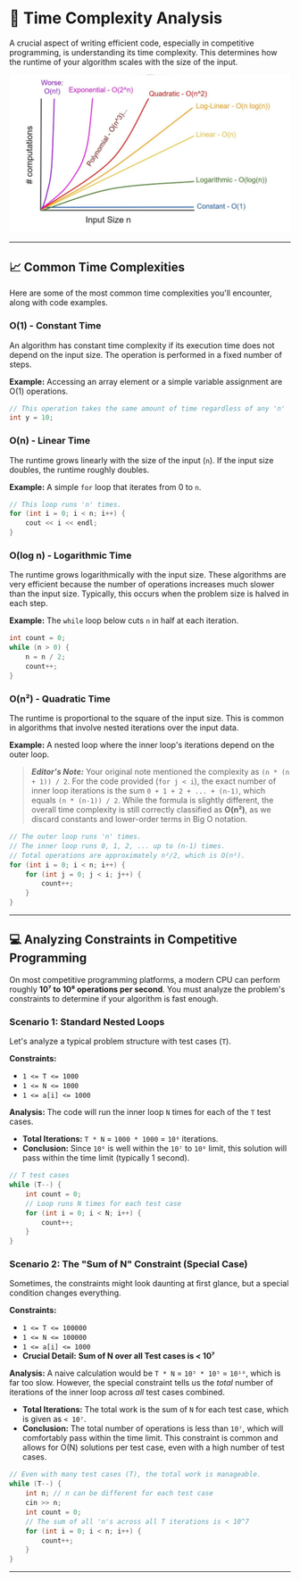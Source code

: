# 🚀 Time Complexity Analysis

A crucial aspect of writing efficient code, especially in competitive programming, is understanding its time complexity. This determines how the runtime of your algorithm scales with the size of the input.

![Time Complexity Chart](images/time-complexity-chart.jpg)

---

## 📈 Common Time Complexities

Here are some of the most common time complexities you'll encounter, along with code examples.

### O(1) - Constant Time
An algorithm has constant time complexity if its execution time does not depend on the input size. The operation is performed in a fixed number of steps.

**Example:**
Accessing an array element or a simple variable assignment are O(1) operations.

```cpp
// This operation takes the same amount of time regardless of any 'n'
int y = 10;
```

### O(n) - Linear Time
The runtime grows linearly with the size of the input (`n`). If the input size doubles, the runtime roughly doubles.

**Example:**
A simple `for` loop that iterates from 0 to `n`.

```cpp
// This loop runs 'n' times.
for (int i = 0; i < n; i++) {
    cout << i << endl;
}
```

### O(log n) - Logarithmic Time
The runtime grows logarithmically with the input size. These algorithms are very efficient because the number of operations increases much slower than the input size. Typically, this occurs when the problem size is halved in each step.

**Example:**
The `while` loop below cuts `n` in half at each iteration.

```cpp
int count = 0;
while (n > 0) {
    n = n / 2;
    count++;
}
```

### O(n²) - Quadratic Time
The runtime is proportional to the square of the input size. This is common in algorithms that involve nested iterations over the input data.

**Example:**
A nested loop where the inner loop's iterations depend on the outer loop.

> **_Editor's Note:_** Your original note mentioned the complexity as `(n * (n + 1)) / 2`. For the code provided (`for j < i`), the exact number of inner loop iterations is the sum `0 + 1 + 2 + ... + (n-1)`, which equals `(n * (n-1)) / 2`. While the formula is slightly different, the overall time complexity is still correctly classified as **O(n²)**, as we discard constants and lower-order terms in Big O notation.

```cpp
// The outer loop runs 'n' times.
// The inner loop runs 0, 1, 2, ... up to (n-1) times.
// Total operations are approximately n²/2, which is O(n²).
for (int i = 0; i < n; i++) {
    for (int j = 0; j < i; j++) {
        count++;
    }
}
```

---

## 💻 Analyzing Constraints in Competitive Programming

On most competitive programming platforms, a modern CPU can perform roughly **10⁷ to 10⁸ operations per second**. You must analyze the problem's constraints to determine if your algorithm is fast enough.

### Scenario 1: Standard Nested Loops

Let's analyze a typical problem structure with test cases (`T`).

**Constraints:**
*   `1 <= T <= 1000`
*   `1 <= N <= 1000`
*   `1 <= a[i] <= 1000`

**Analysis:**
The code will run the inner loop `N` times for each of the `T` test cases.
*   **Total Iterations:** `T * N` = `1000 * 1000` = `10⁶` iterations.
*   **Conclusion:** Since `10⁶` is well within the `10⁷` to `10⁸` limit, this solution will pass within the time limit (typically 1 second).

```cpp
// T test cases
while (T--) {
    int count = 0;
    // Loop runs N times for each test case
    for (int i = 0; i < N; i++) {
        count++;
    }
}
```

### Scenario 2: The "Sum of N" Constraint (Special Case)

Sometimes, the constraints might look daunting at first glance, but a special condition changes everything.

**Constraints:**
*   `1 <= T <= 100000`
*   `1 <= N <= 100000`
*   `1 <= a[i] <= 1000`
*   **Crucial Detail:** **Sum of N over all Test cases is < 10⁷**

**Analysis:**
A naive calculation would be `T * N` = `10⁵ * 10⁵` = `10¹⁰`, which is far too slow. However, the special constraint tells us the *total* number of iterations of the inner loop across *all* test cases combined.
*   **Total Iterations:** The total work is the sum of `N` for each test case, which is given as `< 10⁷`.
*   **Conclusion:** The total number of operations is less than `10⁷`, which will comfortably pass within the time limit. This constraint is common and allows for O(N) solutions per test case, even with a high number of test cases.

```cpp
// Even with many test cases (T), the total work is manageable.
while (T--) {
    int n; // n can be different for each test case
    cin >> n;
    int count = 0;
    // The sum of all 'n's across all T iterations is < 10^7
    for (int i = 0; i < n; i++) {
        count++;
    }
}
```
---

